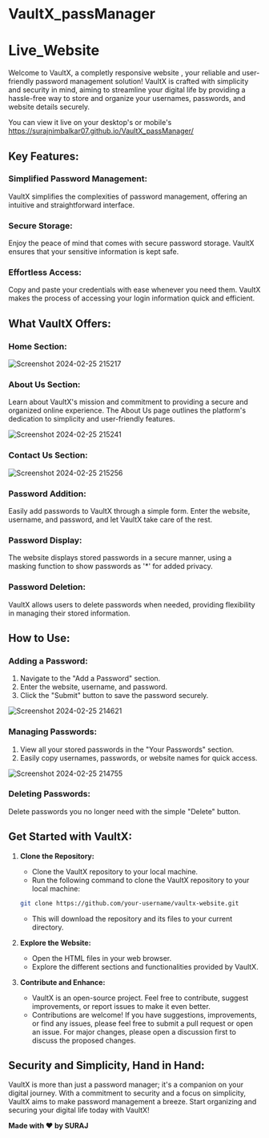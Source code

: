 # VaultX_passManager
# Live_Website

Welcome to VaultX, a completly responsive website , your reliable and user-friendly password management solution! VaultX is crafted with simplicity and security in mind, aiming to streamline your digital life by providing a hassle-free way to store and organize your usernames, passwords, and website details securely.

You can view it live on your desktop's or mobile's
https://surajnimbalkar07.github.io/VaultX_passManager/


## Key Features:

### Simplified Password Management:

VaultX simplifies the complexities of password management, offering an intuitive and straightforward interface.

### Secure Storage:

Enjoy the peace of mind that comes with secure password storage. VaultX ensures that your sensitive information is kept safe.

### Effortless Access:

Copy and paste your credentials with ease whenever you need them. VaultX makes the process of accessing your login information quick and efficient.

## What VaultX Offers:


### Home Section:



![Screenshot 2024-02-25 215217](https://github.com/surajnimbalkar07/VaultX_passManager/assets/136218136/54b0362f-23f6-4dea-8f20-0ecfaddc964a) 



### About Us Section:

Learn about VaultX's mission and commitment to providing a secure and organized online experience. The About Us page outlines the platform's dedication to simplicity and user-friendly features.



![Screenshot 2024-02-25 215241](https://github.com/surajnimbalkar07/VaultX_passManager/assets/136218136/f6b1acec-854f-4549-8fde-29687c7cf4e9) 

### Contact Us Section:


![Screenshot 2024-02-25 215256](https://github.com/surajnimbalkar07/VaultX_passManager/assets/136218136/7bec57ac-361d-4f27-a041-6c62260c011f)




### Password Addition:

Easily add passwords to VaultX through a simple form. Enter the website, username, and password, and let VaultX take care of the rest.

### Password Display:

The website displays stored passwords in a secure manner, using a masking function to show passwords as '*' for added privacy.

### Password Deletion:

VaultX allows users to delete passwords when needed, providing flexibility in managing their stored information.

## How to Use:

### Adding a Password:

1. Navigate to the "Add a Password" section.
2. Enter the website, username, and password.
3. Click the "Submit" button to save the password securely.

 ![Screenshot 2024-02-25 214621](https://github.com/surajnimbalkar07/VaultX_passManager/assets/136218136/3411a3e6-f427-4577-9419-fd51ed9005c1)


### Managing Passwords:

1. View all your stored passwords in the "Your Passwords" section.
2. Easily copy usernames, passwords, or website names for quick access.


![Screenshot 2024-02-25 214755](https://github.com/surajnimbalkar07/VaultX_passManager/assets/136218136/beb8eb68-a10d-4ddc-82b3-9024d460e677)


### Deleting Passwords:

Delete passwords you no longer need with the simple "Delete" button.

## Get Started with VaultX:

1. **Clone the Repository:**
   - Clone the VaultX repository to your local machine.
   -  Run the following command to clone the VaultX repository to your local machine:
     ```bash
     git clone https://github.com/your-username/vaultx-website.git
     ```

   - This will download the repository and its files to your current directory.

2. **Explore the Website:**
   - Open the HTML files in your web browser.
   - Explore the different sections and functionalities provided by VaultX.

3. **Contribute and Enhance:**
   - VaultX is an open-source project. Feel free to contribute, suggest improvements, or report issues to make it even better.
   - Contributions are welcome! If you have suggestions, improvements, or find any issues, please feel free to submit a pull request or open an issue. For major changes, please open a discussion first to discuss 
     the proposed changes.

## Security and Simplicity, Hand in Hand:

VaultX is more than just a password manager; it's a companion on your digital journey. With a commitment to security and a focus on simplicity, VaultX aims to make password management a breeze. Start organizing and securing your digital life today with VaultX!

**Made with ❤️ by SURAJ**
